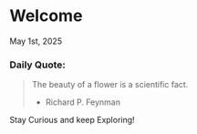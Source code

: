 # Welcome

May 1st, 2025

### Daily Quote:
> The beauty of a flower is a scientific fact.
> 	- Richard P. Feynman

Stay Curious and keep Exploring!
